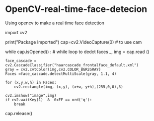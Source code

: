# OpenCV-real-time-face-detecion
Using opencv to make a real time face detection
 
 
 
import cv2

print("Package Imported")
cap=cv2.VideoCapture(0)   # to use cam

while cap.isOpened() :   # while loop to dedct faces
    _, img = cap.read ()

    face_cascade = cv2.CascadeClassifier("haarcascade_frontalface_default.xml")
    gray = cv2.cvtColor(img,cv2.COLOR_BGR2GRAY)
    Faces =face_cascade.detectMultiScale(gray, 1.1, 4)

    for (x,y,w,h) in Faces:
        cv2.rectangle(img, (x,y), (x+w, y+h),(255,0,0),3)

    cv2.imshow("image",img)
    if cv2.waitKey(1)  &  0xFF == ord('q'):
        break

cap.release()
